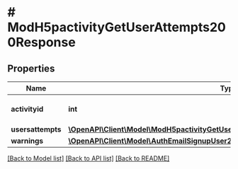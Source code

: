 # # ModH5pactivityGetUserAttempts200Response

## Properties

Name | Type | Description | Notes
------------ | ------------- | ------------- | -------------
**activityid** | **int** | Activity course module ID |
**usersattempts** | [**\OpenAPI\Client\Model\ModH5pactivityGetUserAttempts200ResponseUsersattemptsInner[]**](ModH5pactivityGetUserAttempts200ResponseUsersattemptsInner.md) |  |
**warnings** | [**\OpenAPI\Client\Model\AuthEmailSignupUser200ResponseWarningsInner[]**](AuthEmailSignupUser200ResponseWarningsInner.md) |  | [optional]

[[Back to Model list]](../../README.md#models) [[Back to API list]](../../README.md#endpoints) [[Back to README]](../../README.md)

